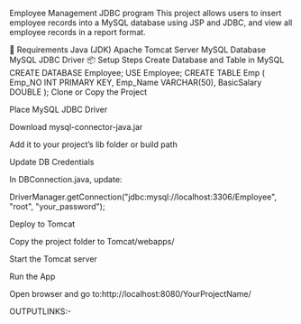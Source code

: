Employee Management JDBC program
This project allows users to insert employee records into a MySQL database using JSP and JDBC, and view all employee records in a report format.

🔧 Requirements
Java (JDK)
Apache Tomcat Server
MySQL Database
MySQL JDBC Driver
📦 Setup Steps
Create Database and Table in MySQL
CREATE DATABASE Employee;
USE Employee;
CREATE TABLE Emp (
    Emp_NO INT PRIMARY KEY,
    Emp_Name VARCHAR(50),
    BasicSalary DOUBLE
);
Clone or Copy the Project

Place MySQL JDBC Driver

Download mysql-connector-java.jar

Add it to your project’s lib folder or build path

Update DB Credentials

In DBConnection.java, update:

DriverManager.getConnection("jdbc:mysql://localhost:3306/Employee", "root", "your_password");

Deploy to Tomcat

Copy the project folder to Tomcat/webapps/

Start the Tomcat server

Run the App

Open browser and go to:http://localhost:8080/YourProjectName/

OUTPUTLINKS:-


